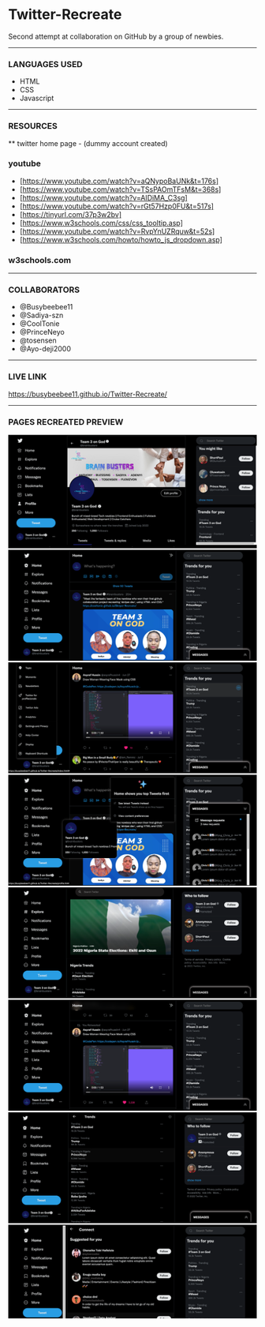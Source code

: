 # Twitter-Recreate
Second attempt at collaboration on GitHub by a group of newbies.
___
### LANGUAGES USED
* HTML
* CSS
* Javascript
---
### RESOURCES
** twitter home page - (dummy account created)
### youtube
* [https://www.youtube.com/watch?v=aQNypoBaUNk&t=176s]
* [https://www.youtube.com/watch?v=TSsPAOmTFsM&t=368s]
* [https://www.youtube.com/watch?v=AIDiMA_C3sg]
* [https://www.youtube.com/watch?v=rGt57Hzp0FU&t=517s]
* [https://tinyurl.com/37p3w2bv]
* [https://www.w3schools.com/css/css_tooltip.asp]
* [https://www.youtube.com/watch?v=RvpYnUZRquw&t=52s]
* [https://www.w3schools.com/howto/howto_js_dropdown.asp]
### w3schools.com
---
### COLLABORATORS
* @Busybeebee11
* @Sadiya-szn
* @CoolTonie
* @PrinceNeyo
* @tosensen
* @Ayo-deji2000
---
### LIVE LINK
https://busybeebee11.github.io/Twitter-Recreate/
___

### PAGES RECREATED PREVIEW
![preview](./previewimages/profilepage.jpeg)
![preview](./previewimages/homepage.jpeg)
![preview](./previewimages/morepopup.png)
![preview](./previewimages/homewithfeatures.png)
![preview](./previewimages/explorepage.png)
![preview](./previewimages/moreonhome.png)
![preview](./previewimages/trendspage.png)
![preview](./previewimages/connectpage.png)
